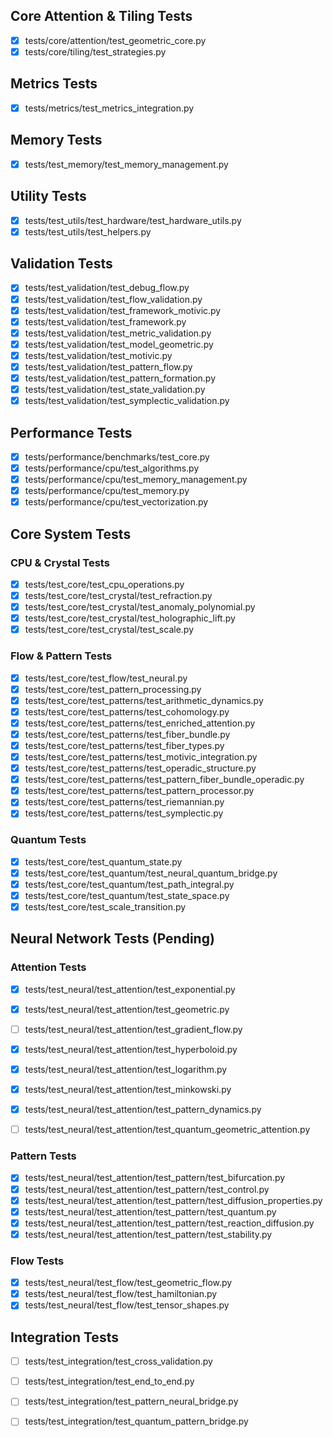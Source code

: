 ## Core Attention & Tiling Tests
- [x] tests/core/attention/test_geometric_core.py
- [x] tests/core/tiling/test_strategies.py

## Metrics Tests
- [x] tests/metrics/test_metrics_integration.py

## Memory Tests
- [x] tests/test_memory/test_memory_management.py

## Utility Tests
- [x] tests/test_utils/test_hardware/test_hardware_utils.py
- [x] tests/test_utils/test_helpers.py

## Validation Tests
- [x] tests/test_validation/test_debug_flow.py
- [x] tests/test_validation/test_flow_validation.py
- [x] tests/test_validation/test_framework_motivic.py
- [x] tests/test_validation/test_framework.py
- [x] tests/test_validation/test_metric_validation.py
- [x] tests/test_validation/test_model_geometric.py
- [x] tests/test_validation/test_motivic.py
- [x] tests/test_validation/test_pattern_flow.py
- [x] tests/test_validation/test_pattern_formation.py
- [x] tests/test_validation/test_state_validation.py
- [x] tests/test_validation/test_symplectic_validation.py

## Performance Tests
- [x] tests/performance/benchmarks/test_core.py
- [x] tests/performance/cpu/test_algorithms.py
- [x] tests/performance/cpu/test_memory_management.py
- [x] tests/performance/cpu/test_memory.py
- [x] tests/performance/cpu/test_vectorization.py

## Core System Tests
### CPU & Crystal Tests
- [x] tests/test_core/test_cpu_operations.py
- [x] tests/test_core/test_crystal/test_refraction.py
- [x] tests/test_core/test_crystal/test_anomaly_polynomial.py
- [x] tests/test_core/test_crystal/test_holographic_lift.py
- [x] tests/test_core/test_crystal/test_scale.py

### Flow & Pattern Tests
- [x] tests/test_core/test_flow/test_neural.py
- [x] tests/test_core/test_pattern_processing.py
- [x] tests/test_core/test_patterns/test_arithmetic_dynamics.py
- [x] tests/test_core/test_patterns/test_cohomology.py
- [x] tests/test_core/test_patterns/test_enriched_attention.py
- [x] tests/test_core/test_patterns/test_fiber_bundle.py
- [x] tests/test_core/test_patterns/test_fiber_types.py
- [x] tests/test_core/test_patterns/test_motivic_integration.py
- [x] tests/test_core/test_patterns/test_operadic_structure.py
- [x] tests/test_core/test_patterns/test_pattern_fiber_bundle_operadic.py
- [x] tests/test_core/test_patterns/test_pattern_processor.py
- [x] tests/test_core/test_patterns/test_riemannian.py
- [x] tests/test_core/test_patterns/test_symplectic.py

### Quantum Tests
- [x] tests/test_core/test_quantum_state.py
- [x] tests/test_core/test_quantum/test_neural_quantum_bridge.py
- [x] tests/test_core/test_quantum/test_path_integral.py
- [x] tests/test_core/test_quantum/test_state_space.py
- [x] tests/test_core/test_scale_transition.py

## Neural Network Tests (Pending)
### Attention Tests
- [x] tests/test_neural/test_attention/test_exponential.py
- [x] tests/test_neural/test_attention/test_geometric.py
- [ ] tests/test_neural/test_attention/test_gradient_flow.py
- [x] tests/test_neural/test_attention/test_hyperboloid.py
- [x] tests/test_neural/test_attention/test_logarithm.py
- [x] tests/test_neural/test_attention/test_minkowski.py
- [x] tests/test_neural/test_attention/test_pattern_dynamics.py
- [ ] tests/test_neural/test_attention/test_quantum_geometric_attention.py


### Pattern Tests
- [x] tests/test_neural/test_attention/test_pattern/test_bifurcation.py
- [x] tests/test_neural/test_attention/test_pattern/test_control.py
- [x] tests/test_neural/test_attention/test_pattern/test_diffusion_properties.py
- [x] tests/test_neural/test_attention/test_pattern/test_quantum.py
- [x] tests/test_neural/test_attention/test_pattern/test_reaction_diffusion.py
- [x] tests/test_neural/test_attention/test_pattern/test_stability.py

### Flow Tests
- [x] tests/test_neural/test_flow/test_geometric_flow.py
- [x] tests/test_neural/test_flow/test_hamiltonian.py
- [x] tests/test_neural/test_flow/test_tensor_shapes.py

## Integration Tests
- [ ] tests/test_integration/test_cross_validation.py
- [ ] tests/test_integration/test_end_to_end.py
- [ ] tests/test_integration/test_pattern_neural_bridge.py
- [ ] tests/test_integration/test_quantum_pattern_bridge.py

